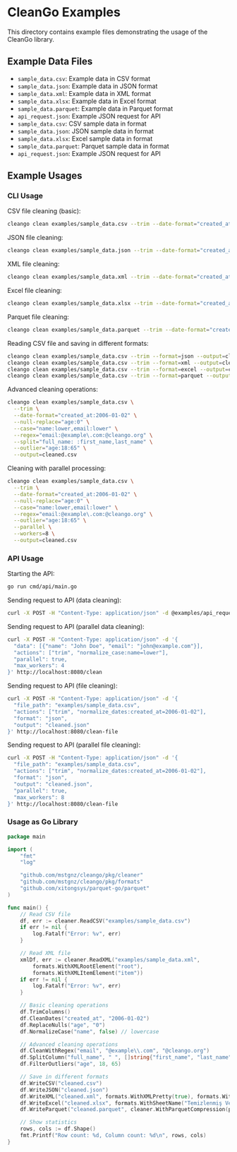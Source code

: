 # CleanGo Examples

This directory contains example files demonstrating the usage of the CleanGo library.

## Example Data Files

- `sample_data.csv`: Example data in CSV format
- `sample_data.json`: Example data in JSON format
- `sample_data.xml`: Example data in XML format
- `sample_data.xlsx`: Example data in Excel format
- `sample_data.parquet`: Example data in Parquet format
- `api_request.json`: Example JSON request for API
- `sample_data.csv`: CSV sample data in format
- `sample_data.json`: JSON sample data in format
- `sample_data.xlsx`: Excel sample data in format
- `sample_data.parquet`: Parquet sample data in format
- `api_request.json`: Example JSON request for API

## Example Usages

### CLI Usage

CSV file cleaning (basic):

```bash
cleango clean examples/sample_data.csv --trim --date-format="created_at:2006-01-02" --output=cleaned.csv
```

JSON file cleaning:

```bash
cleango clean examples/sample_data.json --trim --date-format="created_at:2006-01-02" --output=cleaned.json
```

XML file cleaning:

```bash
cleango clean examples/sample_data.xml --trim --date-format="created_at:2006-01-02" --root-element="root" --item-element="item" --output=cleaned.xml
```

Excel file cleaning:

```bash
cleango clean examples/sample_data.xlsx --trim --date-format="created_at:2006-01-02" --sheet-name="Sheet1" --output=cleaned.xlsx
```

Parquet file cleaning:

```bash
cleango clean examples/sample_data.parquet --trim --date-format="created_at:2006-01-02" --compression=snappy --output=cleaned.parquet
```

Reading CSV file and saving in different formats:

```bash
cleango clean examples/sample_data.csv --trim --format=json --output=cleaned.json
cleango clean examples/sample_data.csv --trim --format=xml --output=cleaned.xml
cleango clean examples/sample_data.csv --trim --format=excel --output=cleaned.xlsx
cleango clean examples/sample_data.csv --trim --format=parquet --output=cleaned.parquet
```

Advanced cleaning operations:

```bash
cleango clean examples/sample_data.csv \
  --trim \
  --date-format="created_at:2006-01-02" \
  --null-replace="age:0" \
  --case="name:lower,email:lower" \
  --regex="email:@example\.com:@cleango.org" \
  --split="full_name: :first_name,last_name" \
  --outlier="age:18:65" \
  --output=cleaned.csv
```

Cleaning with parallel processing:

```bash
cleango clean examples/sample_data.csv \
  --trim \
  --date-format="created_at:2006-01-02" \
  --null-replace="age:0" \
  --case="name:lower,email:lower" \
  --regex="email:@example\.com:@cleango.org" \
  --outlier="age:18:65" \
  --parallel \
  --workers=8 \
  --output=cleaned.csv
```

### API Usage

Starting the API:

```bash
go run cmd/api/main.go
```

Sending request to API (data cleaning):

```bash
curl -X POST -H "Content-Type: application/json" -d @examples/api_request.json http://localhost:8080/clean
```

Sending request to API (parallel data cleaning):

```bash
curl -X POST -H "Content-Type: application/json" -d '{
  "data": [{"name": "John Doe", "email": "john@example.com"}],
  "actions": ["trim", "normalize_case:name=lower"],
  "parallel": true,
  "max_workers": 4
}' http://localhost:8080/clean
```

Sending request to API (file cleaning):

```bash
curl -X POST -H "Content-Type: application/json" -d '{
  "file_path": "examples/sample_data.csv",
  "actions": ["trim", "normalize_dates:created_at=2006-01-02"],
  "format": "json",
  "output": "cleaned.json"
}' http://localhost:8080/clean-file
```

Sending request to API (parallel file cleaning):

```bash
curl -X POST -H "Content-Type: application/json" -d '{
  "file_path": "examples/sample_data.csv",
  "actions": ["trim", "normalize_dates:created_at=2006-01-02"],
  "format": "json",
  "output": "cleaned.json",
  "parallel": true,
  "max_workers": 8
}' http://localhost:8080/clean-file
```

### Usage as Go Library

```go
package main

import (
	"fmt"
	"log"

	"github.com/mstgnz/cleango/pkg/cleaner"
	"github.com/mstgnz/cleango/pkg/formats"
	"github.com/xitongsys/parquet-go/parquet"
)

func main() {
	// Read CSV file
	df, err := cleaner.ReadCSV("examples/sample_data.csv")
	if err != nil {
		log.Fatalf("Error: %v", err)
	}

	// Read XML file
	xmlDf, err := cleaner.ReadXML("examples/sample_data.xml",
		formats.WithXMLRootElement("root"),
		formats.WithXMLItemElement("item"))
	if err != nil {
		log.Fatalf("Error: %v", err)
	}

	// Basic cleaning operations
	df.TrimColumns()
	df.CleanDates("created_at", "2006-01-02")
	df.ReplaceNulls("age", "0")
	df.NormalizeCase("name", false) // lowercase

	// Advanced cleaning operations
	df.CleanWithRegex("email", "@example\\.com", "@cleango.org")
	df.SplitColumn("full_name", " ", []string{"first_name", "last_name"})
	df.FilterOutliers("age", 18, 65)

	// Save in different formats
	df.WriteCSV("cleaned.csv")
	df.WriteJSON("cleaned.json")
	df.WriteXML("cleaned.xml", formats.WithXMLPretty(true), formats.WithXMLRootElement("users"), formats.WithXMLItemElement("user"))
	df.WriteExcel("cleaned.xlsx", formats.WithSheetName("Temizlenmiş Veri"))
	df.WriteParquet("cleaned.parquet", cleaner.WithParquetCompression(parquet.CompressionCodec_SNAPPY))

	// Show statistics
	rows, cols := df.Shape()
	fmt.Printf("Row count: %d, Column count: %d\n", rows, cols)
}
```
